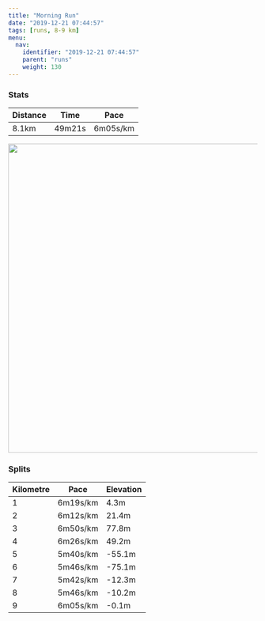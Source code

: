 ```yaml
---
title: "Morning Run"
date: "2019-12-21 07:44:57"
tags: [runs, 8-9 km]
menu:
  nav:
    identifier: "2019-12-21 07:44:57"
    parent: "runs"
    weight: 130
---
```


### Stats

| Distance | Time | Pace |
|----------|------|------|
|8.1km|49m21s|6m05s/km|

<img src='https://maps.googleapis.com/maps/api/staticmap?maptype=terrain&path=enc:af|gGygwlC?KHg@Pm@BYFKJAx@V~Ax@LA\LbAn@|C~An@lB~@~EJvAPzD?|AEbAI^Q^QHGK_@NM@KBmAxAg@t@YXQXu@z@]Z_B~@k@f@e@ZgAj@WXm@ZKT@XGHy@l@u@x@?JP\HZ?NEJc@v@UXe@|@u@v@ULk@FOCIKKWU]m@e@Wo@K@s@l@k@~@]\_@Vs@z@SdAFPNJ^Lx@Np@Vl@Z\JNBb@Bb@IVKl@_@nBeBvB{Ar@q@pAeAx@_ApAeBd@g@VETBNJNZBPC|A]rH]vBUv@Sb@Ih@KV[t@KLe@XU?KBY\yCpJWj@_@fAMr@Yt@S`@[~@YjAm@|Ak@tBQd@c@h@URo@bASRa@t@qA`B]h@eB`Cs@lAY^Q\@NVj@b@RXTj@Zl@TnAv@x@^PLDFl@^RRjAp@PT@TFJ^ZZ^Jf@@\FJjAfAVNPXVTTb@JHB?DGDe@Bu@Fy@Bk@EoAHoB?gAEe@Ku@CiFJaDTeC?eAByAAk@I{@UmACW@{@K_BCgC\iE^gBLaAFw@ZgAH_@Pc@Hm@Bq@DGFC\?RETOHMX{@Ly@b@iA\sAReBHeEDi@B_A?m@CSEKQSMEG@UH}@jAcAxAs@z@q@l@y@j@y@t@}@h@iDrCe@Pk@JUAYGc@Qa@Yq@MoBm@KOCYBa@Jw@XUTWPGRMdA}AhA}@D?DB^p@n@d@PZDLJL`@FRIjAuAh@y@l@s@DSAKKSYa@CMBIn@s@dAs@BI?[HU^WNIh@g@^QRS\Sf@i@v@e@lAm@b@e@XS\c@TQx@gAb@a@Rc@RGp@ARIHQNs@DkAAu@Cw@McAOcCSeB_@kB[kA_@aA_CkAcBs@iAq@kB}@q@WiBcAKEA@BDp@f@NBRJl@RFJC\Ur@Ov@KXARFL&key=AIzaSyBPVQ_iynBzLujdhfLzy8Z-5zczbktE55k&size=800x800&scale=2&markers=color:yellow|label:S|43.40337,23.22573&markers=color:green|label:F|43.40345999999996,23.225390000000008' width='625' />

### Splits

| Kilometre | Pace | Elevation |
|------|------|-----------|
|1|6m19s/km|4.3m|
|2|6m12s/km|21.4m|
|3|6m50s/km|77.8m|
|4|6m26s/km|49.2m|
|5|5m40s/km|-55.1m|
|6|5m46s/km|-75.1m|
|7|5m42s/km|-12.3m|
|8|5m46s/km|-10.2m|
|9|6m05s/km|-0.1m|
